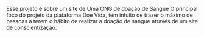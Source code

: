 Esse projeto é sobre um site de Uma ONG de doação de Sangue
O principal foco do projeto da plataforma Doe Vida, tem intuito de trazer o máximo de pessoas a terem o hábito de realizar a doação de sangue através de um site de conscientização.
